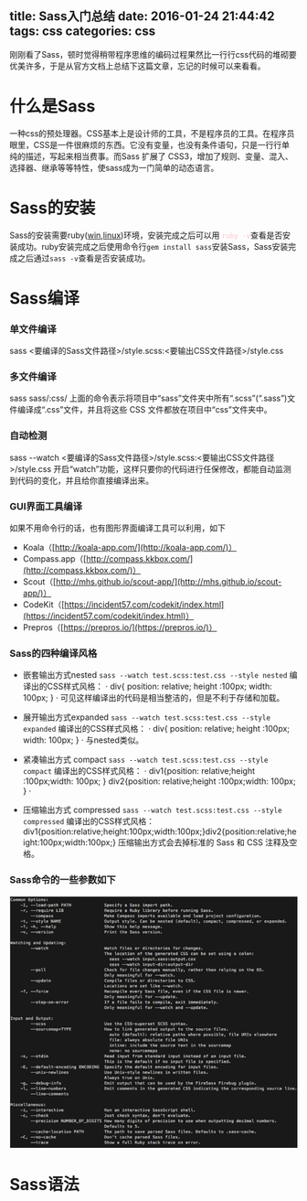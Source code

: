 title: Sass入门总结
date: 2016-01-24 21:44:42
tags: css
categories: css
---
刚刚看了Sass，顿时觉得稍带程序思维的编码过程果然比一行行css代码的堆砌要优美许多，于是从官方文档上总结下这篇文章，忘记的时候可以来看看。
# 什么是Sass
一种css的预处理器。CSS基本上是设计师的工具，不是程序员的工具。在程序员眼里，CSS是一件很麻烦的东西。它没有变量，也没有条件语句，只是一行行单纯的描述，写起来相当费事。而Sass 扩展了 CSS3，增加了规则、变量、混入、选择器、继承等等特性，使sass成为一门简单的动态语言。
# Sass的安装
Sass的安装需要ruby([win](http://rubyinstaller.org/),[linux](https://www.ruby-lang.org/en/downloads/))环境，安装完成之后可以用 <span style="color: pink !important">`ruby -v`</span>查看是否安装成功。ruby安装完成之后使用命令行`gem install sass`安装Sass，Sass安装完成之后通过`sass -v`查看是否安装成功。

# Sass编译
### 单文件编译
sass <要编译的Sass文件路径>/style.scss:<要输出CSS文件路径>/style.css
### 多文件编译
sass sass/:css/
上面的命令表示将项目中“sass”文件夹中所有“.scss”(“.sass”)文件编译成“.css”文件，并且将这些 CSS 文件都放在项目中“css”文件夹中。
### 自动检测
sass --watch <要编译的Sass文件路径>/style.scss:<要输出CSS文件路径>/style.css
开启“watch”功能，这样只要你的代码进行任保修改，都能自动监测到代码的变化，并且给你直接编译出来。
### GUI界面工具编译
如果不用命令行的话，也有图形界面编译工具可以利用，如下

* Koala（[http://koala-app.com/](http://koala-app.com/)）
* Compass.app（[http://compass.kkbox.com/](http://compass.kkbox.com/)）
* Scout（[http://mhs.github.io/scout-app/](http://mhs.github.io/scout-app/)）
* CodeKit（[https://incident57.com/codekit/index.html](https://incident57.com/codekit/index.html)）
* Prepros（[https://prepros.io/](https://prepros.io/)）

### Sass的四种编译风格
* 嵌套输出方式nested
  <span style="color:dark !important;">`sass --watch test.scss:test.css --style nested`</span>
  编译出的CSS样式风格：
  ·
                    div{
                     position: relative;
                     height :100px;
                     width: 100px; }
  ·
  可见这样编译出的代码是相当整洁的，但是不利于存储和加载。

* 展开输出方式expanded
   <span style="color:dark !important;">`sass --watch test.scss:test.css --style expanded`</span>
    编译出的CSS样式风格：
    ·
                div{
                     position: relative;
                     height :100px;
                     width: 100px; 
                     }
    ·
    与nested类似。
    
* 紧凑输出方式 compact
    <span style="color:dark !important;">`sass --watch test.scss:test.css --style compact`</span>
    编译出的CSS样式风格：
    ·
     div1{position: relative;height :100px;width: 100px; }
     div2{position: relative;height :100px;width: 100px; }
    ·

* 压缩输出方式 compressed
  <span style="color:dark !important;">`sass --watch test.scss:test.css --style compressed`</span>
  编译出的CSS样式风格：
                    div1{position:relative;height:100px;width:100px;}div2{position:relative;height:100px;width:100px;}
  压缩输出方式会去掉标准的 Sass 和 CSS 注释及空格。


### Sass命令的一些参数如下
![sass](https://raw.githubusercontent.com/hujiaxuan1995/MyImage/master/sass.jpg)

# Sass语法


